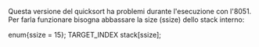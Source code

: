 Questa versione del quicksort ha problemi durante l'esecuzione con l'8051. 
Per farla funzionare bisogna abbassare la size (ssize) dello stack interno:

enum{ssize = 15};
TARGET_INDEX stack[ssize];
